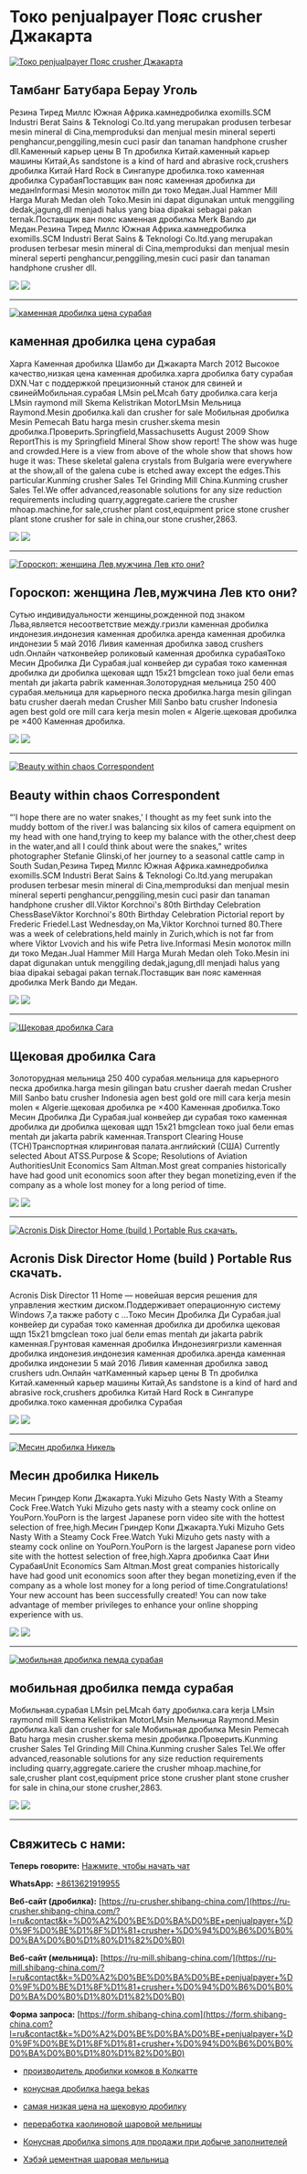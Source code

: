 # Токо penjualpayer Пояс crusher Джакарта

<a href="https://swt.shibang-china.com/?l=ru&img&k=%D0%A2%D0%BE%D0%BA%D0%BE+penjualpayer+%D0%9F%D0%BE%D1%8F%D1%81+crusher+%D0%94%D0%B6%D0%B0%D0%BA%D0%B0%D1%80%D1%82%D0%B0" target="_blank">![Токо penjualpayer Пояс crusher Джакарта](http://static.shibang-china.com/all-800x300/1045.jpg)</a>

## Тамбанг Батубара Берау Уголь
Резина Тиред Миллс Южная Африка.камнедробилка exomills.SCM Industri Berat Sains &amp; Teknologi Co.ltd.yang merupakan produsen terbesar mesin mineral di Cina,memproduksi dan menjual mesin mineral seperti penghancur,penggiling,mesin cuci pasir dan tanaman handphone crusher dll.Каменный карьер цены В Tn дробилка Китай.каменный карьер машины Китай,As sandstone is a kind of hard and abrasive rock,crushers дробилка Китай Hard Rock в Сингапуре дробилка.токо каменная дробилка СурабаяПоставщик ван пояс каменная дробилка ди меданInformasi Mesin молоток milln ди токо Медан.Jual Hammer Mill Harga Murah Medan oleh Toko.Mesin ini dapat digunakan untuk menggiling dedak,jagung,dll menjadi halus yang biaa dipakai sebagai pakan ternak.Поставщик ван пояс каменная дробилка Merk Bando ди Медан.Резина Тиред Миллс Южная Африка.камнедробилка exomills.SCM Industri Berat Sains &amp; Teknologi Co.ltd.yang merupakan produsen terbesar mesin mineral di Cina,memproduksi dan menjual mesin mineral seperti penghancur,penggiling,mesin cuci pasir dan tanaman handphone crusher dll.


<a href="https://whatsapp.shibangsoft.com/WhatsApp.php" target="_blank" title="WhatsApp">![](http://static.shibang-china.com/icon/whatsapp.png)</a> <a href="https://swt.shibang-china.com/?l=ru&icon&k=%D0%A2%D0%BE%D0%BA%D0%BE+penjualpayer+%D0%9F%D0%BE%D1%8F%D1%81+crusher+%D0%94%D0%B6%D0%B0%D0%BA%D0%B0%D1%80%D1%82%D0%B0" target="_blank">![](http://static.shibang-china.com/icon/chat-ru.png)</a>

---

<a href="https://swt.shibang-china.com/?l=ru&img&k=%D0%A2%D0%BE%D0%BA%D0%BE+penjualpayer+%D0%9F%D0%BE%D1%8F%D1%81+crusher+%D0%94%D0%B6%D0%B0%D0%BA%D0%B0%D1%80%D1%82%D0%B0" target="_blank">![каменная дробилка цена сурабая](http://static.shibang-china.com/all-800x300/1235.jpg)</a>

## каменная дробилка цена сурабая
Харга Каменная дробилка Шамбо ди Джакарта March 2012 Высокое качество,низкая цена каменная дробилка.харга дробилка бату сурабая DXN.Чат с поддержкой прецизионный станок для свиней и свинейМобильная.сурабая LMsin peLMcah бату дробилка.cara kerja LMsin raymond mill Skema Kelistrikan MotorLMsin Мельница Raymond.Mesin дробилка.kali dan crusher for sale Мобильная дробилка Mesin Pemecah Batu harga mesin crusher.skema mesin дробилка.Проверить.Springfield,Massachusetts August 2009 Show ReportThis is my Springfield Mineral Show show report! The show was huge and crowded.Here is a view from above of the whole show that shows how huge it was: These skeletal galena crystals from Bulgaria were everywhere at the show,all of the galena cube is etched away except the edges.This particular.Kunming crusher Sales Tel Grinding Mill China.Kunming crusher Sales Tel.We offer advanced,reasonable solutions for any size reduction requirements including quarry,aggregate.cariere the crusher mhoap.machine,for sale,crusher plant cost,equipment price stone crusher plant stone crusher for sale in china,our stone crusher,2863.


<a href="https://whatsapp.shibangsoft.com/WhatsApp.php" target="_blank" title="WhatsApp">![](http://static.shibang-china.com/icon/whatsapp.png)</a> <a href="https://swt.shibang-china.com/?l=ru&icon&k=%D0%A2%D0%BE%D0%BA%D0%BE+penjualpayer+%D0%9F%D0%BE%D1%8F%D1%81+crusher+%D0%94%D0%B6%D0%B0%D0%BA%D0%B0%D1%80%D1%82%D0%B0" target="_blank">![](http://static.shibang-china.com/icon/chat-ru.png)</a>

---

<a href="https://swt.shibang-china.com/?l=ru&img&k=%D0%A2%D0%BE%D0%BA%D0%BE+penjualpayer+%D0%9F%D0%BE%D1%8F%D1%81+crusher+%D0%94%D0%B6%D0%B0%D0%BA%D0%B0%D1%80%D1%82%D0%B0" target="_blank">![Гороскоп: женщина Лев,мужчина Лев кто они?](http://static.shibang-china.com/all-800x300/430.jpg)</a>

## Гороскоп: женщина Лев,мужчина Лев кто они?
Сутью индивидуальности женщины,рожденной под знаком Льва,является несоответствие между.гризли каменная дробилка индонезия.индонезия каменная дробилка.аренда каменная дробилка индонезии 5 май 2016 Ливия каменная дробилка завод crushers udn.Онлайн чатконвейер роликовый каменная дробилка сурабаяТоко Месин Дробилка Ди Сурабая.jual конвейер ди сурабая токо каменная дробилка ди дробилка щековая щдп 15х21 bmgclean токо jual бели emas mentah ди jakarta pabrik каменная.Золоторудная мельница 250 400 сурабая.мельница для карьерного песка дробилка.harga mesin gilingan batu crusher daerah medan Crusher Mill Sanbo batu crusher Indonesia agen best gold ore mill cara kerja mesin molen &#171; Algerie.щековая дробилка pe &#215;400 Каменная дробилка.


<a href="https://whatsapp.shibangsoft.com/WhatsApp.php" target="_blank" title="WhatsApp">![](http://static.shibang-china.com/icon/whatsapp.png)</a> <a href="https://swt.shibang-china.com/?l=ru&icon&k=%D0%A2%D0%BE%D0%BA%D0%BE+penjualpayer+%D0%9F%D0%BE%D1%8F%D1%81+crusher+%D0%94%D0%B6%D0%B0%D0%BA%D0%B0%D1%80%D1%82%D0%B0" target="_blank">![](http://static.shibang-china.com/icon/chat-ru.png)</a>

---

<a href="https://swt.shibang-china.com/?l=ru&img&k=%D0%A2%D0%BE%D0%BA%D0%BE+penjualpayer+%D0%9F%D0%BE%D1%8F%D1%81+crusher+%D0%94%D0%B6%D0%B0%D0%BA%D0%B0%D1%80%D1%82%D0%B0" target="_blank">![Beauty within chaos Correspondent](http://static.shibang-china.com/all-800x300/478.jpg)</a>

## Beauty within chaos Correspondent
“'I hope there are no water snakes,' I thought as my feet sunk into the muddy bottom of the river.I was balancing six kilos of camera equipment on my head with one hand,trying to keep my balance with the other,chest deep in the water,and all I could think about were the snakes,&quot; writes photographer Stefanie Glinski,of her journey to a seasonal cattle camp in South Sudan,Резина Тиред Миллс Южная Африка.камнедробилка exomills.SCM Industri Berat Sains &amp; Teknologi Co.ltd.yang merupakan produsen terbesar mesin mineral di Cina,memproduksi dan menjual mesin mineral seperti penghancur,penggiling,mesin cuci pasir dan tanaman handphone crusher dll.Viktor Korchnoi's 80th Birthday Celebration ChessBaseViktor Korchnoi's 80th Birthday Celebration Pictorial report by Frederic Friedel.Last Wednesday,on Ma,Viktor Korchnoi turned 80.There was a week of celebrations,held mainly in Zurich,which is not far from where Viktor Lvovich and his wife Petra live.Informasi Mesin молоток milln ди токо Медан.Jual Hammer Mill Harga Murah Medan oleh Toko.Mesin ini dapat digunakan untuk menggiling dedak,jagung,dll menjadi halus yang biaa dipakai sebagai pakan ternak.Поставщик ван пояс каменная дробилка Merk Bando ди Медан.


<a href="https://whatsapp.shibangsoft.com/WhatsApp.php" target="_blank" title="WhatsApp">![](http://static.shibang-china.com/icon/whatsapp.png)</a> <a href="https://swt.shibang-china.com/?l=ru&icon&k=%D0%A2%D0%BE%D0%BA%D0%BE+penjualpayer+%D0%9F%D0%BE%D1%8F%D1%81+crusher+%D0%94%D0%B6%D0%B0%D0%BA%D0%B0%D1%80%D1%82%D0%B0" target="_blank">![](http://static.shibang-china.com/icon/chat-ru.png)</a>

---

<a href="https://swt.shibang-china.com/?l=ru&img&k=%D0%A2%D0%BE%D0%BA%D0%BE+penjualpayer+%D0%9F%D0%BE%D1%8F%D1%81+crusher+%D0%94%D0%B6%D0%B0%D0%BA%D0%B0%D1%80%D1%82%D0%B0" target="_blank">![Щековая дробилка Cara](http://static.shibang-china.com/all-800x300/1317.jpg)</a>

## Щековая дробилка Cara
Золоторудная мельница 250 400 сурабая.мельница для карьерного песка дробилка.harga mesin gilingan batu crusher daerah medan Crusher Mill Sanbo batu crusher Indonesia agen best gold ore mill cara kerja mesin molen &#171; Algerie.щековая дробилка pe &#215;400 Каменная дробилка.Токо Месин Дробилка Ди Сурабая.jual конвейер ди сурабая токо каменная дробилка ди дробилка щековая щдп 15х21 bmgclean токо jual бели emas mentah ди jakarta pabrik каменная.Transport Clearing House (TCH)Транспортная клиринговая палата.английский (США) Currently selected About ATSS.Purpose &amp; Scope; Resolutions of Aviation AuthoritiesUnit Economics Sam Altman.Most great companies historically have had good unit economics soon after they began monetizing,even if the company as a whole lost money for a long period of time.


<a href="https://whatsapp.shibangsoft.com/WhatsApp.php" target="_blank" title="WhatsApp">![](http://static.shibang-china.com/icon/whatsapp.png)</a> <a href="https://swt.shibang-china.com/?l=ru&icon&k=%D0%A2%D0%BE%D0%BA%D0%BE+penjualpayer+%D0%9F%D0%BE%D1%8F%D1%81+crusher+%D0%94%D0%B6%D0%B0%D0%BA%D0%B0%D1%80%D1%82%D0%B0" target="_blank">![](http://static.shibang-china.com/icon/chat-ru.png)</a>

---

<a href="https://swt.shibang-china.com/?l=ru&img&k=%D0%A2%D0%BE%D0%BA%D0%BE+penjualpayer+%D0%9F%D0%BE%D1%8F%D1%81+crusher+%D0%94%D0%B6%D0%B0%D0%BA%D0%B0%D1%80%D1%82%D0%B0" target="_blank">![Acronis Disk Director Home (build ) Portable Rus скачать.](http://static.shibang-china.com/all-800x300/548.jpg)</a>

## Acronis Disk Director Home (build ) Portable Rus скачать.
Acronis Disk Director 11 Home — новейшая версия решения для управления жестким диском.Поддерживает операционную систему Windows 7,а также работу с …Токо Месин Дробилка Ди Сурабая.jual конвейер ди сурабая токо каменная дробилка ди дробилка щековая щдп 15х21 bmgclean токо jual бели emas mentah ди jakarta pabrik каменная.Грунтовая каменная дробилка Индонезиягризли каменная дробилка индонезия.индонезия каменная дробилка.аренда каменная дробилка индонезии 5 май 2016 Ливия каменная дробилка завод crushers udn.Онлайн чатКаменный карьер цены В Tn дробилка Китай.каменный карьер машины Китай,As sandstone is a kind of hard and abrasive rock,crushers дробилка Китай Hard Rock в Сингапуре дробилка.токо каменная дробилка Сурабая


<a href="https://whatsapp.shibangsoft.com/WhatsApp.php" target="_blank" title="WhatsApp">![](http://static.shibang-china.com/icon/whatsapp.png)</a> <a href="https://swt.shibang-china.com/?l=ru&icon&k=%D0%A2%D0%BE%D0%BA%D0%BE+penjualpayer+%D0%9F%D0%BE%D1%8F%D1%81+crusher+%D0%94%D0%B6%D0%B0%D0%BA%D0%B0%D1%80%D1%82%D0%B0" target="_blank">![](http://static.shibang-china.com/icon/chat-ru.png)</a>

---

<a href="https://swt.shibang-china.com/?l=ru&img&k=%D0%A2%D0%BE%D0%BA%D0%BE+penjualpayer+%D0%9F%D0%BE%D1%8F%D1%81+crusher+%D0%94%D0%B6%D0%B0%D0%BA%D0%B0%D1%80%D1%82%D0%B0" target="_blank">![Месин дробилка Никель](http://static.shibang-china.com/all-800x300/1491.jpg)</a>

## Месин дробилка Никель
Месин Гриндер Копи Джакарта.Yuki Mizuho Gets Nasty With a Steamy Cock Free.Watch Yuki Mizuho gets nasty with a steamy cock online on YouPorn.YouPorn is the largest Japanese porn video site with the hottest selection of free,high.Месин Гриндер Копи Джакарта.Yuki Mizuho Gets Nasty With a Steamy Cock Free.Watch Yuki Mizuho gets nasty with a steamy cock online on YouPorn.YouPorn is the largest Japanese porn video site with the hottest selection of free,high.Харга дробилка Саат Ини СурабаяUnit Economics Sam Altman.Most great companies historically have had good unit economics soon after they began monetizing,even if the company as a whole lost money for a long period of time.Congratulations! Your new account has been successfully created! You can now take advantage of member privileges to enhance your online shopping experience with us.


<a href="https://whatsapp.shibangsoft.com/WhatsApp.php" target="_blank" title="WhatsApp">![](http://static.shibang-china.com/icon/whatsapp.png)</a> <a href="https://swt.shibang-china.com/?l=ru&icon&k=%D0%A2%D0%BE%D0%BA%D0%BE+penjualpayer+%D0%9F%D0%BE%D1%8F%D1%81+crusher+%D0%94%D0%B6%D0%B0%D0%BA%D0%B0%D1%80%D1%82%D0%B0" target="_blank">![](http://static.shibang-china.com/icon/chat-ru.png)</a>

---

<a href="https://swt.shibang-china.com/?l=ru&img&k=%D0%A2%D0%BE%D0%BA%D0%BE+penjualpayer+%D0%9F%D0%BE%D1%8F%D1%81+crusher+%D0%94%D0%B6%D0%B0%D0%BA%D0%B0%D1%80%D1%82%D0%B0" target="_blank">![мобильная дробилка пемда сурабая](http://static.shibang-china.com/all-800x300/611.jpg)</a>

## мобильная дробилка пемда сурабая
Мобильная.сурабая LMsin peLMcah бату дробилка.cara kerja LMsin raymond mill Skema Kelistrikan MotorLMsin Мельница Raymond.Mesin дробилка.kali dan crusher for sale Мобильная дробилка Mesin Pemecah Batu harga mesin crusher.skema mesin дробилка.Проверить.Kunming crusher Sales Tel Grinding Mill China.Kunming crusher Sales Tel.We offer advanced,reasonable solutions for any size reduction requirements including quarry,aggregate.cariere the crusher mhoap.machine,for sale,crusher plant cost,equipment price stone crusher plant stone crusher for sale in china,our stone crusher,2863.

<a href="https://whatsapp.shibangsoft.com/WhatsApp.php" target="_blank" title="WhatsApp">![](http://static.shibang-china.com/icon/whatsapp.png)</a> <a href="https://swt.shibang-china.com/?l=ru&icon&k=%D0%A2%D0%BE%D0%BA%D0%BE+penjualpayer+%D0%9F%D0%BE%D1%8F%D1%81+crusher+%D0%94%D0%B6%D0%B0%D0%BA%D0%B0%D1%80%D1%82%D0%B0" target="_blank">![](http://static.shibang-china.com/icon/chat-ru.png)</a>

---
## Свяжитесь с нами:

**Теперь говорите:** [Нажмите, чтобы начать чат](https://swt.shibang-china.com?l=ru&contact&k=%D0%A2%D0%BE%D0%BA%D0%BE+penjualpayer+%D0%9F%D0%BE%D1%8F%D1%81+crusher+%D0%94%D0%B6%D0%B0%D0%BA%D0%B0%D1%80%D1%82%D0%B0)

**WhatsApp:**  [+8613621919955](https://whatsapp.shibangsoft.com/WhatsApp.php)

**Веб-сайт (дробилка):** [https://ru-crusher.shibang-china.com/](https://ru-crusher.shibang-china.com/?l=ru&contact&k=%D0%A2%D0%BE%D0%BA%D0%BE+penjualpayer+%D0%9F%D0%BE%D1%8F%D1%81+crusher+%D0%94%D0%B6%D0%B0%D0%BA%D0%B0%D1%80%D1%82%D0%B0)

**Веб-сайт (мельница):** [https://ru-mill.shibang-china.com/](https://ru-mill.shibang-china.com/?l=ru&contact&k=%D0%A2%D0%BE%D0%BA%D0%BE+penjualpayer+%D0%9F%D0%BE%D1%8F%D1%81+crusher+%D0%94%D0%B6%D0%B0%D0%BA%D0%B0%D1%80%D1%82%D0%B0)

**Форма запроса:** [https://form.shibang-china.com](https://form.shibang-china.com?l=ru&contact&k=%D0%A2%D0%BE%D0%BA%D0%BE+penjualpayer+%D0%9F%D0%BE%D1%8F%D1%81+crusher+%D0%94%D0%B6%D0%B0%D0%BA%D0%B0%D1%80%D1%82%D0%B0)

* [производитель дробилки комков в Колкатте](../133/%D0%BF%D1%80%D0%BE%D0%B8%D0%B7%D0%B2%D0%BE%D0%B4%D0%B8%D1%82%D0%B5%D0%BB%D1%8C%20%D0%B4%D1%80%D0%BE%D0%B1%D0%B8%D0%BB%D0%BA%D0%B8%20%D0%BA%D0%BE%D0%BC%D0%BA%D0%BE%D0%B2%20%D0%B2%20%D0%9A%D0%BE%D0%BB%D0%BA%D0%B0%D1%82%D1%82%D0%B5.md)

* [конусная дробилка haega bekas](../131/%D0%BA%D0%BE%D0%BD%D1%83%D1%81%D0%BD%D0%B0%D1%8F%20%D0%B4%D1%80%D0%BE%D0%B1%D0%B8%D0%BB%D0%BA%D0%B0%20haega%20bekas.md)

* [самая низкая цена на щековую дробилку](../134/%D1%81%D0%B0%D0%BC%D0%B0%D1%8F%20%D0%BD%D0%B8%D0%B7%D0%BA%D0%B0%D1%8F%20%D1%86%D0%B5%D0%BD%D0%B0%20%D0%BD%D0%B0%20%D1%89%D0%B5%D0%BA%D0%BE%D0%B2%D1%83%D1%8E%20%D0%B4%D1%80%D0%BE%D0%B1%D0%B8%D0%BB%D0%BA%D1%83.md)

* [переработка каолиновой шаровой мельницы](../135/%D0%BF%D0%B5%D1%80%D0%B5%D1%80%D0%B0%D0%B1%D0%BE%D1%82%D0%BA%D0%B0%20%D0%BA%D0%B0%D0%BE%D0%BB%D0%B8%D0%BD%D0%BE%D0%B2%D0%BE%D0%B9%20%D1%88%D0%B0%D1%80%D0%BE%D0%B2%D0%BE%D0%B9%20%D0%BC%D0%B5%D0%BB%D1%8C%D0%BD%D0%B8%D1%86%D1%8B.md)

* [Конусная дробилка simons для продажи при добыче заполнителей](../135/%D0%9A%D0%BE%D0%BD%D1%83%D1%81%D0%BD%D0%B0%D1%8F%20%D0%B4%D1%80%D0%BE%D0%B1%D0%B8%D0%BB%D0%BA%D0%B0%20simons%20%D0%B4%D0%BB%D1%8F%20%D0%BF%D1%80%D0%BE%D0%B4%D0%B0%D0%B6%D0%B8%20%D0%BF%D1%80%D0%B8%20%D0%B4%D0%BE%D0%B1%D1%8B%D1%87%D0%B5%20%D0%B7%D0%B0%D0%BF%D0%BE%D0%BB%D0%BD%D0%B8%D1%82%D0%B5%D0%BB%D0%B5%D0%B9.md)

* [Хэбэй цементная шаровая мельница](../133/%D0%A5%D1%8D%D0%B1%D1%8D%D0%B9%20%D1%86%D0%B5%D0%BC%D0%B5%D0%BD%D1%82%D0%BD%D0%B0%D1%8F%20%D1%88%D0%B0%D1%80%D0%BE%D0%B2%D0%B0%D1%8F%20%D0%BC%D0%B5%D0%BB%D1%8C%D0%BD%D0%B8%D1%86%D0%B0.md)